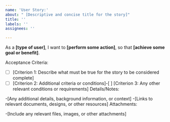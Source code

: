 ```yaml
---
name: 'User Story:'
about: " [Descriptive and concise title for the story]"
title: ''
labels: ''
assignees: ''

---
```


As a **[type of user]**,
I want to **[perform some action]**,
so that **[achieve some goal or benefit]**.

Acceptance Criteria:

-[ ] [Criterion 1: Describe what must be true for the story to be considered complete]
-[ ] [Criterion 2: Additional criteria or conditions]-[ ] [Criterion 3: Any other relevant conditions or requirements]
Details/Notes:

-[Any additional details, background information, or context]
-[Links to relevant documents, designs, or other resources]
Attachments:

-[Include any relevant files, images, or other attachments]
